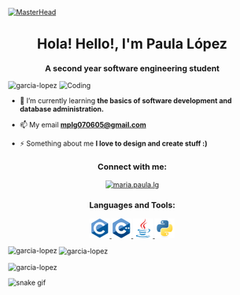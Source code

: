 [![MasterHead](https://img.freepik.com/free-vector/linear-vintage-vaporwave-background_23-2148898890.jpg?w=2000)](https://garcia-lopez.io)
<h1 align="center">Hola! Hello!, I'm Paula López</h1>
<h3 align="center">A second year software engineering student</h3>
<img align="right" alt="Coding" width="400" src="https://mir-s3-cdn-cf.behance.net/project_modules/disp/601014116770475.6068beff4640a.gif">

<p align="left"> <img src="https://komarev.com/ghpvc/?username=garcia-lopez&label=Profile%20views&color=0e75b6&style=flat" alt="garcia-lopez" /> </p>

- 🌱 I’m currently learning **the basics of software development and database administration.**

- 📫 My email **mplg070605@gmail.com**

- ⚡ Something about me **I love to design and create stuff :)**

<h3 align="center">Connect with me:</h3>
<p align="center">
<a href="https://instagram.com/maria.paula.lg" target="blank"><img align="center" src="https://raw.githubusercontent.com/rahuldkjain/github-profile-readme-generator/master/src/images/icons/Social/instagram.svg" alt="maria.paula.lg" height="30" width="40" /></a>
</p>

<h3 align="center">Languages and Tools:</h3>
<p align="center"> <a href="https://www.cprogramming.com/" target="_blank" rel="noreferrer"> <img src="https://raw.githubusercontent.com/devicons/devicon/master/icons/c/c-original.svg" alt="c" width="40" height="40"/> </a> <a href="https://www.w3schools.com/cpp/" target="_blank" rel="noreferrer"> <img src="https://raw.githubusercontent.com/devicons/devicon/master/icons/cplusplus/cplusplus-original.svg" alt="cplusplus" width="40" height="40"/> </a> <a href="https://www.java.com" target="_blank" rel="noreferrer"> <img src="https://raw.githubusercontent.com/devicons/devicon/master/icons/java/java-original.svg" alt="java" width="40" height="40"/> </a> <a href="https://www.python.org" target="_blank" rel="noreferrer"> <img src="https://raw.githubusercontent.com/devicons/devicon/master/icons/python/python-original.svg" alt="python" width="40" height="40"/> </a> </p>

<p><img align="left" src="https://github-readme-stats.vercel.app/api/top-langs?username=garcia-lopez&show_icons=true&theme=dracula" alt="garcia-lopez" /></p>

<p>&nbsp;<img align="center" src="https://github-readme-stats.vercel.app/api?username=garcia-lopez&show_icons=true&theme=dracula" alt="garcia-lopez" /></p>

<p><img align="center" src="https://github-readme-streak-stats.herokuapp.com/?user=garcia-lopez&theme=dracula" alt="garcia-lopez" /></p>

![snake gif](https://github.com/garcia-lopez/garcia-lopez/blob/output/github-contribution-grid-snake.gif)
